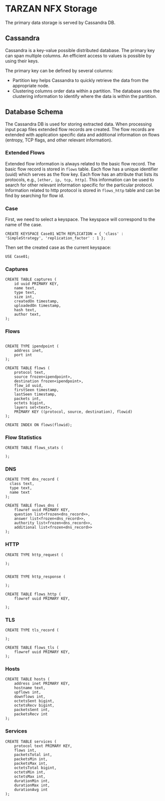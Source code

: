 # TARZAN NFX Storage

The primary data storage is served by Cassandra DB. 

## Cassandra 
Cassandra is a key-value possible distributed database. 
The primary key can span multiple columns. An efficient access 
to values is possible by using their keys. 

The primary key can be defined by several columns:
* Partition key helps Cassandra to quickly retrieve the data from the appropriate node.
* Clustering columns order data within a partition. The database uses the clustering information to identify where the data is within the partition.

## Database Schema 
The Cassandra DB is used for storing extracted data. When processing input pcap files
extended flow records are created. The flow records are extended with application specific data
and additional information on flows (entropy, TCP flags, and other relevant information).

### Extended Flows
Extended flow information is always related to the basic flow record. The basic flow record
is stored in `flows` table. Each flow has a unique identifier (uuid) which serves as the flow 
key. Each flow has an attribute that lists its protocols, e.g., `[ether, ip, tcp, http]`. This
information can be used to search for other relevant information specific for the particular protocol. Information related to http protocol is stored in `flows_http` table and can be find 
by searching for flow id. 




### Case 
First, we need to select a keyspace. The keyspace will correspond to the name of the case. 
```cql
CREATE KEYSPACE Case01 WITH REPLICATION = { 'class' : 'SimpleStrategy', 'replication_factor' : 1 };
```
Then set the created case as the current keyspace:
```
USE Case01;
```
### Captures
```cql
CREATE TABLE captures (
    id uuid PRIMARY KEY, 
    name text,
    type text, 
    size int,
    createdOn timestamp, 
    uploadedOn timestamp, 
    hash text, 
    author text,
);
```

### Flows
```cql

CREATE TYPE ipendpoint (
    address inet,
    port int
);

CREATE TABLE flows (
    protocol text, 
    source frozen<ipendpoint>, 
    destination frozen<ipendpoint>, 
    flow_id uuid, 
    firstSeen timestamp, 
    lastSeen timestamp, 
    packets int, 
    octets bigint,
    layers set<text>,
    PRIMARY KEY ((protocol, source, destination), flowid)
);

CREATE INDEX ON flows(flowid);
```

### Flow Statistics
```cql
CREATE TABLE flows_stats (

);
```

### DNS
```cql
CREATE TYPE dns_record (
  class text,
  type text,
  name text
);

CREATE TABLE flows_dns (
    flowref uuid PRIMARY KEY,    
    question list<frozen<dns_record>>,
    answer list<frozen<dns_record>>,
    authority list<frozen<dns_record>>,
    additional list<frozen<dns_record>>
);
```

### HTTP 
```cql
CREATE TYPE http_request (

);


CREATE TYPE http_response (

);

CREATE TABLE flows_http (
    flowref uuid PRIMARY KEY, 

);
```

### TLS
```cql
CREATE TYPE tls_record (

);

CREATE TABLE flows_tls (
    flowref uuid PRIMARY KEY, 
);
```

### Hosts
```cql
CREATE TABLE hosts (
    address inet PRIMARY KEY,
    hostname text, 
    upflows int,
    downflows int,
    octetsSent bigint,
    octetsRecv bigint,
    packetsSent int,
    packetsRecv int  
);
```

### Services 
```cql
CREATE TABLE services (
    protocol text PRIMARY KEY,
    flows int,
    packetsTotal int, 
    packetsMin int,
    packetsMax int,
    octetsTotal bigint, 
    octetsMin int,
    octetsMax int,
    durationMin int,
    durationMax int,
    durationAvg int
);
```